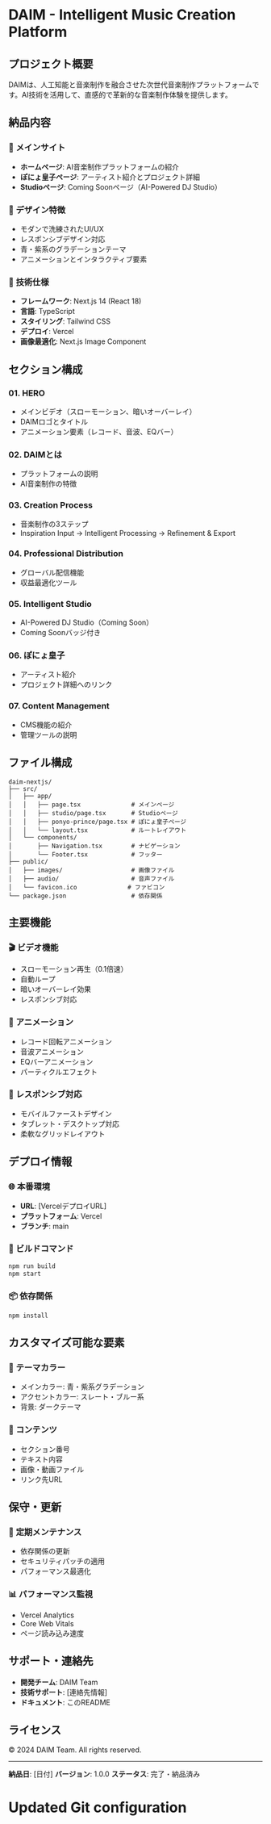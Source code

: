 # DAIM - Intelligent Music Creation Platform

## プロジェクト概要

DAIMは、人工知能と音楽制作を融合させた次世代音楽制作プラットフォームです。AI技術を活用して、直感的で革新的な音楽制作体験を提供します。

## 納品内容

### 🎵 **メインサイト**
- **ホームページ**: AI音楽制作プラットフォームの紹介
- **ぽにょ皇子ページ**: アーティスト紹介とプロジェクト詳細
- **Studioページ**: Coming Soonページ（AI-Powered DJ Studio）

### 🎨 **デザイン特徴**
- モダンで洗練されたUI/UX
- レスポンシブデザイン対応
- 青・紫系のグラデーションテーマ
- アニメーションとインタラクティブ要素

### 🚀 **技術仕様**
- **フレームワーク**: Next.js 14 (React 18)
- **言語**: TypeScript
- **スタイリング**: Tailwind CSS
- **デプロイ**: Vercel
- **画像最適化**: Next.js Image Component

## セクション構成

### 01. HERO
- メインビデオ（スローモーション、暗いオーバーレイ）
- DAIMロゴとタイトル
- アニメーション要素（レコード、音波、EQバー）

### 02. DAIMとは
- プラットフォームの説明
- AI音楽制作の特徴

### 03. Creation Process
- 音楽制作の3ステップ
- Inspiration Input → Intelligent Processing → Refinement & Export

### 04. Professional Distribution
- グローバル配信機能
- 収益最適化ツール

### 05. Intelligent Studio
- AI-Powered DJ Studio（Coming Soon）
- Coming Soonバッジ付き

### 06. ぽにょ皇子
- アーティスト紹介
- プロジェクト詳細へのリンク

### 07. Content Management
- CMS機能の紹介
- 管理ツールの説明

## ファイル構成

```
daim-nextjs/
├── src/
│   ├── app/
│   │   ├── page.tsx              # メインページ
│   │   ├── studio/page.tsx       # Studioページ
│   │   ├── ponyo-prince/page.tsx # ぽにょ皇子ページ
│   │   └── layout.tsx            # ルートレイアウト
│   └── components/
│       ├── Navigation.tsx        # ナビゲーション
│       └── Footer.tsx            # フッター
├── public/
│   ├── images/                   # 画像ファイル
│   ├── audio/                    # 音声ファイル
│   └── favicon.ico              # ファビコン
└── package.json                  # 依存関係
```

## 主要機能

### 🎬 **ビデオ機能**
- スローモーション再生（0.1倍速）
- 自動ループ
- 暗いオーバーレイ効果
- レスポンシブ対応

### 🎨 **アニメーション**
- レコード回転アニメーション
- 音波アニメーション
- EQバーアニメーション
- パーティクルエフェクト

### 📱 **レスポンシブ対応**
- モバイルファーストデザイン
- タブレット・デスクトップ対応
- 柔軟なグリッドレイアウト

## デプロイ情報

### 🌐 **本番環境**
- **URL**: [VercelデプロイURL]
- **プラットフォーム**: Vercel
- **ブランチ**: main

### 🔧 **ビルドコマンド**
```bash
npm run build
npm start
```

### 📦 **依存関係**
```bash
npm install
```

## カスタマイズ可能な要素

### 🎨 **テーマカラー**
- メインカラー: 青・紫系グラデーション
- アクセントカラー: スレート・ブルー系
- 背景: ダークテーマ

### 📝 **コンテンツ**
- セクション番号
- テキスト内容
- 画像・動画ファイル
- リンク先URL

## 保守・更新

### 🔄 **定期メンテナンス**
- 依存関係の更新
- セキュリティパッチの適用
- パフォーマンス最適化

### 📊 **パフォーマンス監視**
- Vercel Analytics
- Core Web Vitals
- ページ読み込み速度

## サポート・連絡先

- **開発チーム**: DAIM Team
- **技術サポート**: [連絡先情報]
- **ドキュメント**: このREADME

## ライセンス

© 2024 DAIM Team. All rights reserved.

---

**納品日**: [日付]
**バージョン**: 1.0.0
**ステータス**: 完了・納品済み
# Updated Git configuration
